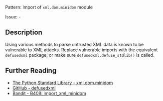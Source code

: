 Pattern: Import of `xml.dom.minidom` module

Issue: -

## Description

Using various methods to parse untrusted XML data is known to be vulnerable to
XML attacks. Replace vulnerable imports with the equivalent `defusedxml`
package, or make sure `defusedxml.defuse_stdlib()` is called.

## Further Reading

* [The Python Standard Library - xml.dom.minidom](https://docs.python.org/2/library/xml.dom.minidom.html)
* [GitHub - defusedxml](https://github.com/tiran/defusedxml)
* [Bandit - B408: import_xml_minidom](https://bandit.readthedocs.io/en/1.7.4/blacklists/blacklist_imports.html#b408-import-xml-minidom)
